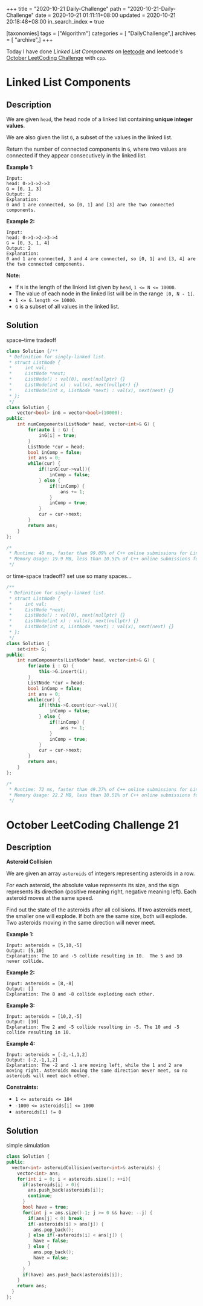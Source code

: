 +++
title = "2020-10-21 Daily-Challenge"
path = "2020-10-21-Daily-Challenge"
date = 2020-10-21 01:11:11+08:00
updated = 2020-10-21 20:18:48+08:00
in_search_index = true

[taxonomies]
tags = ["Algorithm"]
categories = [ "DailyChallenge",]
archives = [ "archive",]
+++

Today I have done *Linked List Components* on [leetcode](https://leetcode.com/problems/linked-list-components/) and leetcode's [October LeetCoding Challenge](https://leetcode.com/explore/challenge/card/october-leetcoding-challenge/560/week-3-october-15th-october-21st/3502/) with `cpp`.

<!-- more -->

# Linked List Components

## Description

We are given `head`, the head node of a linked list containing **unique integer values**.

We are also given the list `G`, a subset of the values in the linked list.

Return the number of connected components in `G`, where two values are connected if they appear consecutively in the linked list.

**Example 1:**

```
Input: 
head: 0->1->2->3
G = [0, 1, 3]
Output: 2
Explanation: 
0 and 1 are connected, so [0, 1] and [3] are the two connected components.
```

**Example 2:**

```
Input: 
head: 0->1->2->3->4
G = [0, 3, 1, 4]
Output: 2
Explanation: 
0 and 1 are connected, 3 and 4 are connected, so [0, 1] and [3, 4] are the two connected components.
```

**Note:**

- If `N` is the length of the linked list given by `head`, `1 <= N <= 10000`.
- The value of each node in the linked list will be in the range` [0, N - 1]`.
- `1 <= G.length <= 10000`.
- `G` is a subset of all values in the linked list.

## Solution

space–time tradeoff

``` cpp
class Solution {/**
 * Definition for singly-linked list.
 * struct ListNode {
 *     int val;
 *     ListNode *next;
 *     ListNode() : val(0), next(nullptr) {}
 *     ListNode(int x) : val(x), next(nullptr) {}
 *     ListNode(int x, ListNode *next) : val(x), next(next) {}
 * };
 */
class Solution {
    vector<bool> inG = vector<bool>(10000);
public:
    int numComponents(ListNode* head, vector<int>& G) {
        for(auto i : G) {
            inG[i] = true;
        }
        ListNode *cur = head;
        bool inComp = false;
        int ans = 0;
        while(cur) {
            if(!inG[cur->val]){
                inComp = false;
            } else {
                if(!inComp) {
                    ans += 1;
                }
                inComp = true;
            }
            cur = cur->next;
        }
        return ans;
    }
};

/*
 * Runtime: 40 ms, faster than 99.09% of C++ online submissions for Linked List Components.
 * Memory Usage: 19.9 MB, less than 10.51% of C++ online submissions for Linked List Components.
 */
```

or time-space tradeoff? set use so many spaces...

``` cpp
/**
 * Definition for singly-linked list.
 * struct ListNode {
 *     int val;
 *     ListNode *next;
 *     ListNode() : val(0), next(nullptr) {}
 *     ListNode(int x) : val(x), next(nullptr) {}
 *     ListNode(int x, ListNode *next) : val(x), next(next) {}
 * };
 */
class Solution {
    set<int> G;
public:
    int numComponents(ListNode* head, vector<int>& G) {
        for(auto i : G) {
            this->G.insert(i);
        }
        ListNode *cur = head;
        bool inComp = false;
        int ans = 0;
        while(cur) {
            if(!this->G.count(cur->val)){
                inComp = false;
            } else {
                if(!inComp) {
                    ans += 1;
                }
                inComp = true;
            }
            cur = cur->next;
        }
        return ans;
    }
};

/*
 * Runtime: 72 ms, faster than 49.37% of C++ online submissions for Linked List Components.
 * Memory Usage: 22.2 MB, less than 10.51% of C++ online submissions for Linked List Components. 
 */
```

# October LeetCoding Challenge 21

## Description

**Asteroid Collision**

We are given an array `asteroids` of integers representing asteroids in a row.

For each asteroid, the absolute value represents its size, and the sign represents its direction (positive meaning right, negative meaning left). Each asteroid moves at the same speed.

Find out the state of the asteroids after all collisions. If two asteroids meet, the smaller one will explode. If both are the same size, both will explode. Two asteroids moving in the same direction will never meet.

**Example 1:**

```
Input: asteroids = [5,10,-5]
Output: [5,10]
Explanation: The 10 and -5 collide resulting in 10.  The 5 and 10 never collide.
```

**Example 2:**

```
Input: asteroids = [8,-8]
Output: []
Explanation: The 8 and -8 collide exploding each other.
```

**Example 3:**

```
Input: asteroids = [10,2,-5]
Output: [10]
Explanation: The 2 and -5 collide resulting in -5. The 10 and -5 collide resulting in 10.
```

**Example 4:**

```
Input: asteroids = [-2,-1,1,2]
Output: [-2,-1,1,2]
Explanation: The -2 and -1 are moving left, while the 1 and 2 are moving right. Asteroids moving the same direction never meet, so no asteroids will meet each other.
```

**Constraints:**

- `1 <= asteroids <= 104`
- `-1000 <= asteroids[i] <= 1000`
- `asteroids[i] != 0`

## Solution

simple simulation

``` cpp
class Solution {
public:
  vector<int> asteroidCollision(vector<int>& asteroids) {
    vector<int> ans;
    for(int i = 0; i < asteroids.size(); ++i){
      if(asteroids[i] > 0){
        ans.push_back(asteroids[i]);
        continue;
      }
      bool have = true;
      for(int j = ans.size()-1; j >= 0 && have; --j) {
        if(ans[j] < 0) break;
        if(-asteroids[i] > ans[j]) {
          ans.pop_back();
        } else if(-asteroids[i] < ans[j]) {
          have = false;
        } else {
          ans.pop_back();
          have = false;
        }
      }
      if(have) ans.push_back(asteroids[i]);
    }
    return ans;
  }
};
```
